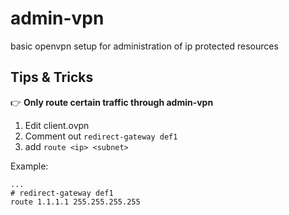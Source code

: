 # admin-vpn

basic openvpn setup for administration of ip protected resources

## Tips & Tricks

👉 **Only route certain traffic through admin-vpn**

1. Edit client.ovpn
2. Comment out `redirect-gateway def1`
3. add `route <ip> <subnet>`

Example:
```
...
# redirect-gateway def1
route 1.1.1.1 255.255.255.255
```
